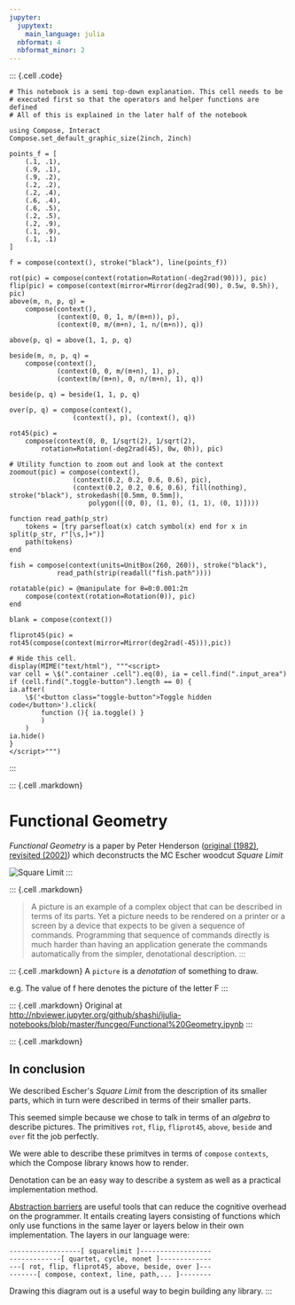 ```yaml
---
jupyter:
  jupytext:
    main_language: julia
  nbformat: 4
  nbformat_minor: 2
---
```


::: {.cell .code}
``` {.python}
# This notebook is a semi top-down explanation. This cell needs to be
# executed first so that the operators and helper functions are defined
# All of this is explained in the later half of the notebook

using Compose, Interact
Compose.set_default_graphic_size(2inch, 2inch)

points_f = [
    (.1, .1),
    (.9, .1),
    (.9, .2),
    (.2, .2),
    (.2, .4),
    (.6, .4),
    (.6, .5),
    (.2, .5),
    (.2, .9),
    (.1, .9),
    (.1, .1)
]

f = compose(context(), stroke("black"), line(points_f))

rot(pic) = compose(context(rotation=Rotation(-deg2rad(90))), pic)
flip(pic) = compose(context(mirror=Mirror(deg2rad(90), 0.5w, 0.5h)), pic)
above(m, n, p, q) =
    compose(context(),
            (context(0, 0, 1, m/(m+n)), p),
            (context(0, m/(m+n), 1, n/(m+n)), q))

above(p, q) = above(1, 1, p, q)

beside(m, n, p, q) =
    compose(context(),
            (context(0, 0, m/(m+n), 1), p),
            (context(m/(m+n), 0, n/(m+n), 1), q))

beside(p, q) = beside(1, 1, p, q)

over(p, q) = compose(context(),
                (context(), p), (context(), q))

rot45(pic) =
    compose(context(0, 0, 1/sqrt(2), 1/sqrt(2),
        rotation=Rotation(-deg2rad(45), 0w, 0h)), pic)

# Utility function to zoom out and look at the context
zoomout(pic) = compose(context(),
                (context(0.2, 0.2, 0.6, 0.6), pic),
                (context(0.2, 0.2, 0.6, 0.6), fill(nothing), stroke("black"), strokedash([0.5mm, 0.5mm]),
                    polygon([(0, 0), (1, 0), (1, 1), (0, 1)])))

function read_path(p_str)
    tokens = [try parsefloat(x) catch symbol(x) end for x in split(p_str, r"[\s,]+")]
    path(tokens)
end

fish = compose(context(units=UnitBox(260, 260)), stroke("black"),
            read_path(strip(readall("fish.path"))))

rotatable(pic) = @manipulate for θ=0:0.001:2π
    compose(context(rotation=Rotation(θ)), pic)
end

blank = compose(context())

fliprot45(pic) = rot45(compose(context(mirror=Mirror(deg2rad(-45))),pic))

# Hide this cell.
display(MIME("text/html"), """<script>
var cell = \$(".container .cell").eq(0), ia = cell.find(".input_area")
if (cell.find(".toggle-button").length == 0) {
ia.after(
    \$('<button class="toggle-button">Toggle hidden code</button>').click(
        function (){ ia.toggle() }
        )
    )
ia.hide()
}
</script>""")
```
:::

::: {.cell .markdown}
# Functional Geometry

*Functional Geometry* is a paper by Peter Henderson ([original (1982)](users.ecs.soton.ac.uk/peter/funcgeo.pdf), [revisited (2002)](https://cs.au.dk/~hosc/local/HOSC-15-4-pp349-365.pdf)) which deconstructs the MC Escher woodcut *Square Limit*

![Square Limit](http://i.imgur.com/LjRzmNM.png)
:::

::: {.cell .markdown}
> A picture is an example of a complex object that can be described in terms of its parts.
> Yet a picture needs to be rendered on a printer or a screen by a device that expects to
> be given a sequence of commands. Programming that sequence of commands directly is
> much harder than having an application generate the commands automatically from the
> simpler, denotational description.
:::

::: {.cell .markdown}
A `picture` is a *denotation* of something to draw.

e.g. The value of f here denotes the picture of the letter F
:::

::: {.cell .markdown}
Original at <http://nbviewer.jupyter.org/github/shashi/ijulia-notebooks/blob/master/funcgeo/Functional%20Geometry.ipynb>
:::

::: {.cell .markdown}
## In conclusion

We described Escher\'s *Square Limit* from the description of its smaller parts, which in turn were described in terms of their smaller parts.

This seemed simple because we chose to talk in terms of an *algebra* to describe pictures. The primitives `rot`, `flip`, `fliprot45`, `above`, `beside` and `over` fit the job perfectly.

We were able to describe these primitves in terms of `compose` `contexts`, which the Compose library knows how to render.

Denotation can be an easy way to describe a system as well as a practical implementation method.

[Abstraction barriers](https://mitpress.mit.edu/sicp/full-text/sicp/book/node29.html) are useful tools that can reduce the cognitive overhead on the programmer. It entails creating layers consisting of functions which only use functions in the same layer or layers below in their own implementation. The layers in our language were:

    ------------------[ squarelimit ]------------------
    -------------[ quartet, cycle, nonet ]-------------
    ---[ rot, flip, fliprot45, above, beside, over ]---
    -------[ compose, context, line, path,... ]--------

Drawing this diagram out is a useful way to begin building any library.
:::
